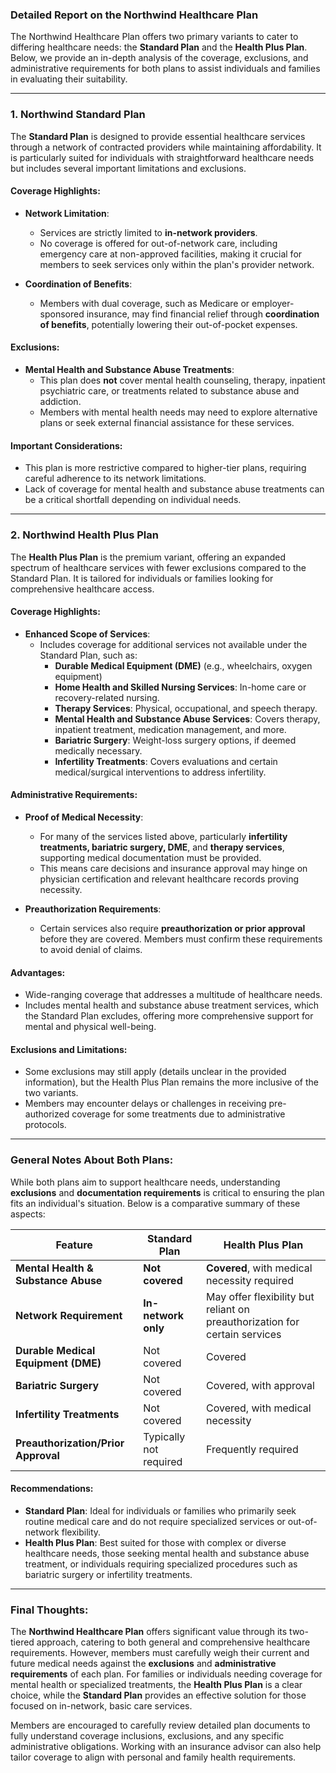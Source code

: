 ### Detailed Report on the Northwind Healthcare Plan

The Northwind Healthcare Plan offers two primary variants to cater to differing healthcare needs: the **Standard Plan** and the **Health Plus Plan**. Below, we provide an in-depth analysis of the coverage, exclusions, and administrative requirements for both plans to assist individuals and families in evaluating their suitability.

---

### 1. **Northwind Standard Plan**
The **Standard Plan** is designed to provide essential healthcare services through a network of contracted providers while maintaining affordability. It is particularly suited for individuals with straightforward healthcare needs but includes several important limitations and exclusions.

#### Coverage Highlights:
- **Network Limitation**: 
  - Services are strictly limited to **in-network providers**.
  - No coverage is offered for out-of-network care, including emergency care at non-approved facilities, making it crucial for members to seek services only within the plan's provider network.

- **Coordination of Benefits**: 
  - Members with dual coverage, such as Medicare or employer-sponsored insurance, may find financial relief through **coordination of benefits**, potentially lowering their out-of-pocket expenses.

#### Exclusions:
- **Mental Health and Substance Abuse Treatments**: 
  - This plan does **not** cover mental health counseling, therapy, inpatient psychiatric care, or treatments related to substance abuse and addiction.
  - Members with mental health needs may need to explore alternative plans or seek external financial assistance for these services.

#### Important Considerations:
- This plan is more restrictive compared to higher-tier plans, requiring careful adherence to its network limitations.
- Lack of coverage for mental health and substance abuse treatments can be a critical shortfall depending on individual needs.

---

### 2. **Northwind Health Plus Plan**
The **Health Plus Plan** is the premium variant, offering an expanded spectrum of healthcare services with fewer exclusions compared to the Standard Plan. It is tailored for individuals or families looking for comprehensive healthcare access.

#### Coverage Highlights:
- **Enhanced Scope of Services**:
   - Includes coverage for additional services not available under the Standard Plan, such as:
     - **Durable Medical Equipment (DME)** (e.g., wheelchairs, oxygen equipment)
     - **Home Health and Skilled Nursing Services**: In-home care or recovery-related nursing.
     - **Therapy Services**: Physical, occupational, and speech therapy.
     - **Mental Health and Substance Abuse Services**: Covers therapy, inpatient treatment, medication management, and more.
     - **Bariatric Surgery**: Weight-loss surgery options, if deemed medically necessary.
     - **Infertility Treatments**: Covers evaluations and certain medical/surgical interventions to address infertility.

#### Administrative Requirements:
- **Proof of Medical Necessity**:
   - For many of the services listed above, particularly **infertility treatments, bariatric surgery, DME**, and **therapy services**, supporting medical documentation must be provided.
   - This means care decisions and insurance approval may hinge on physician certification and relevant healthcare records proving necessity.

- **Preauthorization Requirements**:
   - Certain services also require **preauthorization or prior approval** before they are covered. Members must confirm these requirements to avoid denial of claims.

#### Advantages:
- Wide-ranging coverage that addresses a multitude of healthcare needs.
- Includes mental health and substance abuse treatment services, which the Standard Plan excludes, offering more comprehensive support for mental and physical well-being.

#### Exclusions and Limitations:
- Some exclusions may still apply (details unclear in the provided information), but the Health Plus Plan remains the more inclusive of the two variants.
- Members may encounter delays or challenges in receiving pre-authorized coverage for some treatments due to administrative protocols.

---

### General Notes About Both Plans:
While both plans aim to support healthcare needs, understanding **exclusions** and **documentation requirements** is critical to ensuring the plan fits an individual's situation. Below is a comparative summary of these aspects:

| **Feature**                      | **Standard Plan**                       | **Health Plus Plan**                  |
|-----------------------------------|------------------------------------------|----------------------------------------|
| **Mental Health & Substance Abuse** | **Not covered**                          | **Covered**, with medical necessity required |
| **Network Requirement**            | **In-network only**                      | May offer flexibility but reliant on preauthorization for certain services |
| **Durable Medical Equipment (DME)**| Not covered                              | Covered                                |
| **Bariatric Surgery**              | Not covered                              | Covered, with approval                  |
| **Infertility Treatments**         | Not covered                              | Covered, with medical necessity         |
| **Preauthorization/Prior Approval**| Typically not required                   | Frequently required                    |

#### Recommendations:
- **Standard Plan**: Ideal for individuals or families who primarily seek routine medical care and do not require specialized services or out-of-network flexibility.
- **Health Plus Plan**: Best suited for those with complex or diverse healthcare needs, those seeking mental health and substance abuse treatment, or individuals requiring specialized procedures such as bariatric surgery or infertility treatments.

---

### Final Thoughts:
The **Northwind Healthcare Plan** offers significant value through its two-tiered approach, catering to both general and comprehensive healthcare requirements. However, members must carefully weigh their current and future medical needs against the **exclusions** and **administrative requirements** of each plan. For families or individuals needing coverage for mental health or specialized treatments, the **Health Plus Plan** is a clear choice, while the **Standard Plan** provides an effective solution for those focused on in-network, basic care services.

Members are encouraged to carefully review detailed plan documents to fully understand coverage inclusions, exclusions, and any specific administrative obligations. Working with an insurance advisor can also help tailor coverage to align with personal and family health requirements.